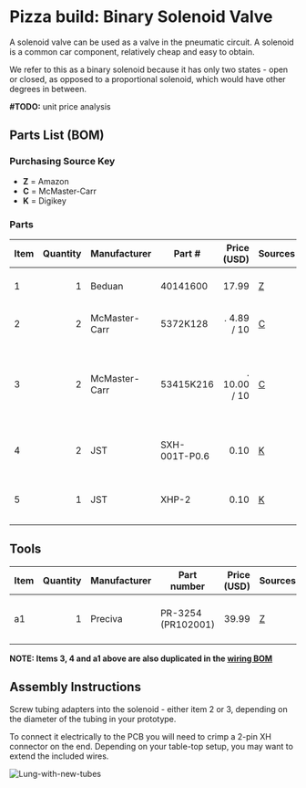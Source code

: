 # Pizza build: Binary Solenoid Valve

A solenoid valve can be used as a valve in the pneumatic circuit.
A solenoid is a common car component, relatively cheap and easy to obtain.

We refer to this as a binary solenoid because it has only two states - open or closed, as opposed to a proportional solenoid, which would have other degrees in between.  

**#TODO:** unit price analysis

## Parts List (BOM)

### Purchasing Source Key

* **Z** = Amazon
* **C** = McMaster-Carr
* **K** = Digikey

### Parts

| Item | Quantity | Manufacturer  | Part #         | Price (USD)  | Sources        | Notes |
| ---- |---------:| ------------- | ------------------- | ------------:|----------------| ----- |
| 1    |        1 | Beduan        | 40141600            |        17.99 | [Z][1amzn]     | 1/2NTP 12v solenoid |
| 2    |        2 | McMaster-Carr | 5372K128            |.   4.89 / 10 | [C][2mcmc]     | 1/2 NTP <-> 5/8"ID male multibarbed |
| 3    |        2 | McMaster-Carr | 53415K216           |.  10.00 / 10 | [C][3mcmc]     | 1/2 NTP <-> 3/4"ID male single barb, **alternative to item 2 for 3/4"ID prototypes** |
| 4    |        2 | JST           | SXH-001T-P0.6       |         0.10 | [K][4digi]     | XH crimps, for connection to PCB |
| 5    |        1 | JST           | XHP-2               |         0.10 | [K][5digi]     | XH 2-pin housing, for connection to PCB |

[1amzn]:  https://www.amazon.com/gp/product/B07N6246YB
[2mcmc]:  https://www.mcmaster.com/5372K128
[3mcmc]:  https://www.mcmaster.com/53415K216
[4digi]:  https://www.digikey.com/short/z44f8d
[5digi]:  https://www.digikey.com/short/z44f8f

## Tools

| Item | Quantity | Manufacturer  | Part number         | Price (USD) | Sources         | Notes |
| ---- |---------:| ------------- | ------------------- | --------:|-----------------| ----- |
| a1   |        1 | Preciva       | PR-3254 (PR102001)  |    39.99 | [Z][a1amzn]     | Crimping tool for HX and HV connectors |

[a1amzn]:https://www.amazon.com/gp/product/B07R1H3Z8X

**NOTE: Items 3, 4 and a1 above are also duplicated in the [wiring BOM](../../../1_Ventilator_System_Design/Electrical_System/wiring.md)**

## Assembly Instructions

Screw tubing adapters into the solenoid - either item 2 or 3, depending on the diameter of the tubing in your prototype.

To connect it electrically to the PCB you will need to crimp a 2-pin XH connector on the end.
Depending on your table-top setup, you may want to extend the included wires.

![Lung-with-new-tubes](binary_solenoid.jpg)



